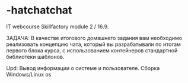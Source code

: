 # -hatchatchat
IT webcourse Skillfactory
 module 2 / 16.9.
 
ЗАДАЧА: В качестве итогового домашнего задания вам необходимо реализовать концепцию чата, который вы разрабатывали по итогам 
первого блока курса, с использованием контейнеров стандартной библиотеки шаблонов.

Upd: 
Вывод информации о системе и пользователе. Сборка Windows/Linux os
